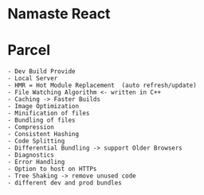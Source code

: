 # Namaste React



# Parcel
    - Dev Build Provide
    - Local Server
    - HMR = Hot Module Replacement  (auto refresh/update)
    - File Watching Algorithm <- written in C++
    - Caching -> Faster Builds
    - Image Optimization
    - Minification of files
    - Bundling of files
    - Compression
    - Consistent Hashing
    - Code Splitting 
    - Differential Bundling -> support Older Browsers
    - Diagnostics
    - Error Handling
    - Option to host on HTTPs
    - Tree Shaking -> remove unused code
    - different dev and prod bundles